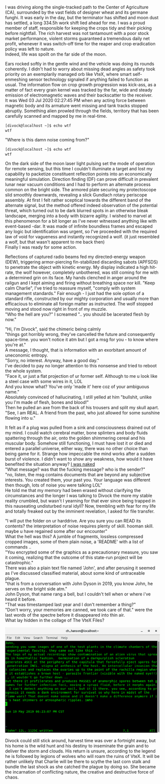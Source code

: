 I was driving along the single-tracked path to the Center of Agriculture (CA), surrounded by the vast fields of designer wheat and its germane funghi. It was early in the day, but the terminator has shifted and moon dust has settled, a long 334.5h work shift lied ahead for me. I was a proud member of staff, responsible for keeping the crops tidy and their picking before nightfall. 
The rich harvest was not tantamount with a poor stock market performance, violent storms guaranteed a tremendous daily net profit, whenever it was switch-off time for the reaper and crop eradication policy was left to nature.<br> 
Indeed, life was spoilt on the far side of the moon.

Ears rocked softly in the gentle wind and the vehicle was doing its rounds coherently. I didn't had to worry about missing dead angles as safety took priority on an exemplarily managed orb like VteX, where smart self-enmeshing sensor technology signaled if anything failed to function as usual. The information flow on crop growth progression was kick-ass, as a matter of fact every grain kernel was tracked by the far, wide and steady emission of electromagnetic waves and their backscatter to the receiver.<br>
It was Wed 03 Jul 2020 02:27:45 PM when any acting force between magnetic body and its armature went missing and tank tracks stopped abruptly. Something alien prowled through the fields, territory that has been carefully scanned and mapped by me in real-time.
```
[divock@localhost ~]$ echo wtf
wtf
```
"Where is this damn noise coming from?"<br>
```
[divock@localhost ~]$ echo wtf
wtf
```
On the dark side of the moon laser light pulsing set the mode of operation for remote sensing, but this time I couldn't illuminate a target and lost my capability to packetize constituent reflection points into an economically meaningful simulation. Direction finding (DF) can prove difficult in prevalent lunar near vacuum conditions and I had to perform an alternate process common on the bright side. The armored plate securing my protectoscope slid smoothly downwards, revealing a slick Gundlach rotary periscope assembly. 
At first I felt rather sceptical towards the different band of the alternate signal, but the method offered indeed observation of the potential threat, which turned out to be dark blurred spots in an otherwise bleak landscape, merging into a body with bizarre agility. I wished to marvel at this phenomenon for a bit longer as I've never witnessed anything like with event-based -dar.
It was made of infinite boundless frames and escaped any logic but identification was urgent, so I've proceeded with the required law of void for vagueness and instantly recognized a wolf.
(it just resembled a wolf, but that wasn't apparent to me back then)<br>
Finally I was ready for some action.

Reflections of captured radio beams fed my directed-energy weapon (DEW), triggering armor-piercing fin-stabilized discarding sabots (APFSDS) to penetrate the object with kinetic energy. My display indicated a high hit-rate, the wolf however, completely unbothered, was still coming for me with a determined grin on its face. My hands clenched in anger around the railgun and I kept aiming and firing without breathing space nor kill. "Keep calm Charlie", I've tried to reassure myself, "comply with system management standards." Fair enough - I just had the sole option of a standard rifle, constructed by our mighty corporation and usually more than efficacious to eliminate all foreign matter as instructed. The wolf stopped moving and stood now right in front of my muzzle.<br>
"Who the hell are you?" I screamed ".. you should be lacerated flesh by now."

"Hi, I'm Divock", said the chimeric being calmly<br>
"things got horribly wrong, they've cancelled the future and consequently space-time. you won't notice it atm but I got a msg for you - to know where you're at."<br> 
A message, I thought, that is information with an exorbitant amount of uneconomic entropy.<br>
"Sorry, no interest. Anyway, have a good day."<br>
I've decided to pay no longer attention to this nonsense and tried to reboot the whole system.<br>
"Face it, ur just a flat projection of ur former self. Although to me u look like a steel case with some wires in it, LOL<br>
And you know what? You've only 'made it' here coz of your ambiguous name."<br>
Absolutely convinced of hallucinating, I still yelled at him "bullshit, unlike you I'm made of flesh, bones and blood!"<br>
Then he pulled an axe from the back of his trousers and split my skull apart.<br> 
"See, I am REAL. A friend from the past, who just allowed for some sunshine flowing into u."

It felt as if a plug was pulled from a sink and consciousness drained out of my mind. I could watch cerebral matter, bone splinters and body fluids spattering through the air, onto the golden shimmering cereal and his muscular body. Somehow still functioning, I must have lost it or died and entered a parallel universe, either way, there was no other choice than being game for it. Strange how impeccable the mind works after a sudden burst of violence. I didn't want to show any weakness, how would it have benefited the situation anyway? [I was naked](https://github.com/the-vtex-files/the-vtex-files.github.io/blob/master/images/charlie-naked.jpg)<br>
"What message? was that the fucking message? who is the sender?"<br>
"no, listen, the msg contains documents that are beyond any subjective interests. You created them, your past you. Your language was different then though, lots of noise you were talking LOL"<br>
He told me that my memory had been erased without clarifying the circumstances and the longer I was talking to Divock the more my stable reality crumbled, but wasn't I yearning for that ever since being trapped in this nauseating undisturbed rural idyll? Now, trembling with fear for my life and totally freaked out by the imminent revelation, I asked for file transfer.

"I will put the folder on ur harddrive. Are you sure you can READ its contents? the interpretation of noise requires plenty of skill. hooman skill. maybe u have regained some after our encounter"<br>
What the hell was this? A jumble of fragments, lossless compressed cropped images, some of them plain noise, a 'README' with a list of commands ..<br> 
"You encrypted some of the graphics as a precautionary measure, you saw it coming, realizing that the outcome of this state-run project will be catastrophic."<br> 
There was also a plain text file named 'John', and after perusing it seemed as I've discussed classified material, about some kind of untraceable plague.<br>
"that is from a conversation with John Dyson in 2019, you know John, he serves on the bright side atm."<br>
John Dyson, that name rang a bell, but I couldn't tell when or where i've heard it before.<br>
"That was timestamped last year and I don't remember a thing?"<br>
"Don't worry, your memories are canned, we took care of that." were the last words of the spectre before it disappeared into thin air.<br>
What lay hidden in the collage of The VteX Files? 

![](https://github.com/the-vtex-files/the-vtex-files.github.io/blob/master/images/letter.gif)

Divock could still stick around, harvest time was over a fortnight away, but his home is the wild hunt and his destiny to inseminate the grain and to deliver the storm and clouds. His return is unsure, according to the legend he is followed by legions of wolves who will roam the ruins of VteX. It will be rather unlikely that Charlie will be there to scythe the last corn stalk and bundle the last shock as she catched the plague by doing so. She became the incarnation of conflicting nature, the creative and destructive force of chaos.



